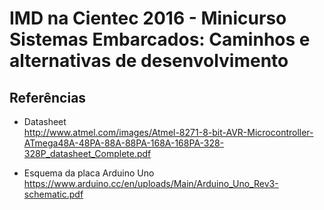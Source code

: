 # IMD na Cientec 2016 - Minicurso Sistemas Embarcados: Caminhos e alternativas de desenvolvimento  

## Referências  
  
* Datasheet  
http://www.atmel.com/images/Atmel-8271-8-bit-AVR-Microcontroller-ATmega48A-48PA-88A-88PA-168A-168PA-328-328P_datasheet_Complete.pdf  
  
* Esquema da placa Arduino Uno  
https://www.arduino.cc/en/uploads/Main/Arduino_Uno_Rev3-schematic.pdf  
  
